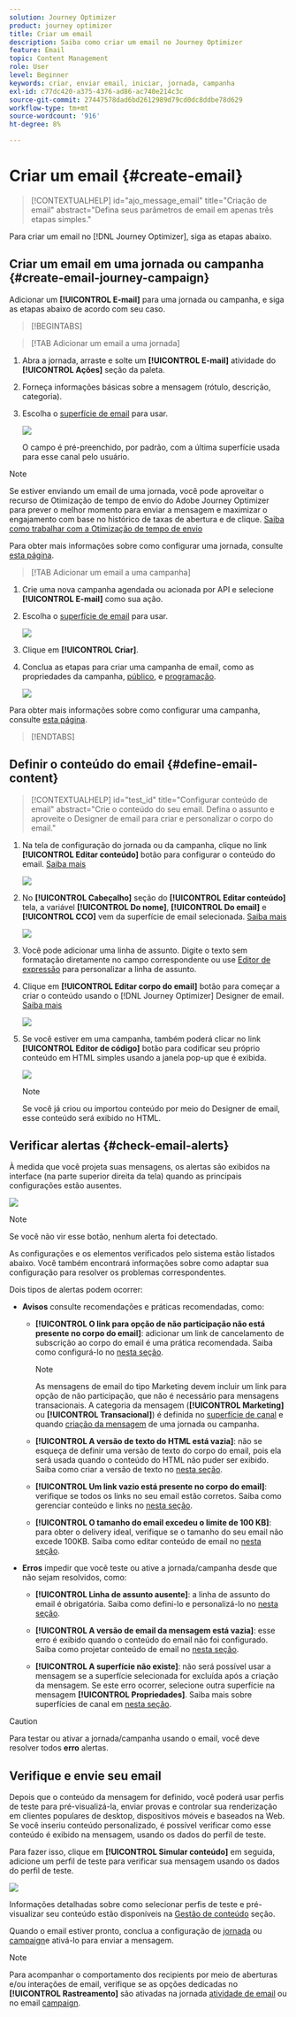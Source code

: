 ```yaml
---
solution: Journey Optimizer
product: journey optimizer
title: Criar um email
description: Saiba como criar um email no Journey Optimizer
feature: Email
topic: Content Management
role: User
level: Beginner
keywords: criar, enviar email, iniciar, jornada, campanha
exl-id: c77dc420-a375-4376-ad86-ac740e214c3c
source-git-commit: 27447578dad6bd2612989d79cd0dc8ddbe78d629
workflow-type: tm+mt
source-wordcount: '916'
ht-degree: 8%

---
```


# Criar um email {#create-email}

>[!CONTEXTUALHELP]
>id="ajo_message_email"
>title="Criação de email"
>abstract="Defina seus parâmetros de email em apenas três etapas simples."

Para criar um email no [!DNL Journey Optimizer], siga as etapas abaixo.

## Criar um email em uma jornada ou campanha {#create-email-journey-campaign}

Adicionar um **[!UICONTROL E-mail]** para uma jornada ou campanha, e siga as etapas abaixo de acordo com seu caso.

>[!BEGINTABS]

>[!TAB Adicionar um email a uma jornada]

1. Abra a jornada, arraste e solte um **[!UICONTROL E-mail]** atividade do **[!UICONTROL Ações]** seção da paleta.

1. Forneça informações básicas sobre a mensagem (rótulo, descrição, categoria).

1. Escolha o [superfície de email](email-settings.md) para usar.

   ![](assets/email_journey.png)

   O campo é pré-preenchido, por padrão, com a última superfície usada para esse canal pelo usuário.

>[!NOTE]
>
>Se estiver enviando um email de uma jornada, você pode aproveitar o recurso de Otimização de tempo de envio do Adobe Journey Optimizer para prever o melhor momento para enviar a mensagem e maximizar o engajamento com base no histórico de taxas de abertura e de clique. [Saiba como trabalhar com a Otimização de tempo de envio](../building-journeys/journeys-message.md#send-time-optimization)

Para obter mais informações sobre como configurar uma jornada, consulte [esta página](../building-journeys/journey-gs.md).

>[!TAB Adicionar um email a uma campanha]

1. Crie uma nova campanha agendada ou acionada por API e selecione **[!UICONTROL E-mail]** como sua ação.

1. Escolha o [superfície de email](email-settings.md) para usar.

   ![](assets/email_campaign.png)

1. Clique em **[!UICONTROL Criar]**.

1. Conclua as etapas para criar uma campanha de email, como as propriedades da campanha, [público](../audience/about-audiences.md), e [programação](../campaigns/create-campaign.md#schedule).

   ![](assets/email_campaign_steps.png)

<!--
From the **[!UICONTROL Action]** section, specify if you want to track how your recipients react to your delivery: you can track email opens, and/or clicks on links and buttons in your email.

![](assets/email_campaign_tracking.png)
-->

Para obter mais informações sobre como configurar uma campanha, consulte [esta página](../campaigns/get-started-with-campaigns.md).

>[!ENDTABS]

## Definir o conteúdo do email {#define-email-content}

<!-- update the quarry component with right ID value-->

>[!CONTEXTUALHELP]
>id="test_id"
>title="Configurar conteúdo de email"
>abstract="Crie o conteúdo do seu email. Defina o assunto e aproveite o Designer de email para criar e personalizar o corpo do email."

1. Na tela de configuração do jornada ou da campanha, clique no link **[!UICONTROL Editar conteúdo]** botão para configurar o conteúdo do email. [Saiba mais](get-started-email-design.md)

   ![](assets/email_campaign_edit_content.png)

1. No **[!UICONTROL Cabeçalho]** seção do **[!UICONTROL Editar conteúdo]** tela, a variável **[!UICONTROL Do nome]**, **[!UICONTROL Do email]** e **[!UICONTROL CCO]** vem da superfície de email selecionada. [Saiba mais](email-settings.md) <!--check if same for journey-->

   ![](assets/email_designer_edit_content_header.png)

1. Você pode adicionar uma linha de assunto. Digite o texto sem formatação diretamente no campo correspondente ou use [Editor de expressão](../personalization/personalization-build-expressions.md) para personalizar a linha de assunto.

1. Clique em **[!UICONTROL Editar corpo do email]** botão para começar a criar o conteúdo usando o [!DNL Journey Optimizer] Designer de email. [Saiba mais](get-started-email-design.md)

   ![](assets/email_designer_edit_email_body.png)

1. Se você estiver em uma campanha, também poderá clicar no link **[!UICONTROL Editor de código]** botão para codificar seu próprio conteúdo em HTML simples usando a janela pop-up que é exibida.

   ![](assets/email_designer_edit_code_editor.png)

   >[!NOTE]
   >
   >Se você já criou ou importou conteúdo por meio do Designer de email, esse conteúdo será exibido no HTML.

## Verificar alertas {#check-email-alerts}

À medida que você projeta suas mensagens, os alertas são exibidos na interface (na parte superior direita da tela) quando as principais configurações estão ausentes.

![](assets/email_journey_alerts_details.png)

>[!NOTE]
>
>Se você não vir esse botão, nenhum alerta foi detectado.

As configurações e os elementos verificados pelo sistema estão listados abaixo. Você também encontrará informações sobre como adaptar sua configuração para resolver os problemas correspondentes.

Dois tipos de alertas podem ocorrer:

* **Avisos** consulte recomendações e práticas recomendadas, como:

   * **[!UICONTROL O link para opção de não participação não está presente no corpo do email]**: adicionar um link de cancelamento de subscrição ao corpo do email é uma prática recomendada. Saiba como configurá-lo no [nesta seção](../privacy/opt-out.md#opt-out-management).

     >[!NOTE]
     >
     >As mensagens de email do tipo Marketing devem incluir um link para opção de não participação, que não é necessário para mensagens transacionais. A categoria da mensagem (**[!UICONTROL Marketing]** ou **[!UICONTROL Transacional]**) é definida no [superfície de canal](email-settings.md#email-type) e quando [criação da mensagem](#create-email-journey-campaign) de uma jornada ou campanha.

   * **[!UICONTROL A versão de texto do HTML está vazia]**: não se esqueça de definir uma versão de texto do corpo do email, pois ela será usada quando o conteúdo do HTML não puder ser exibido. Saiba como criar a versão de texto no [nesta seção](text-version-email.md).

   * **[!UICONTROL Um link vazio está presente no corpo do email]**: verifique se todos os links no seu email estão corretos. Saiba como gerenciar conteúdo e links no [nesta seção](content-from-scratch.md).

   * **[!UICONTROL O tamanho do email excedeu o limite de 100 KB]**: para obter o delivery ideal, verifique se o tamanho do seu email não excede 100KB. Saiba como editar conteúdo de email no [nesta seção](content-from-scratch.md).

* **Erros** impedir que você teste ou ative a jornada/campanha desde que não sejam resolvidos, como:

   * **[!UICONTROL Linha de assunto ausente]**: a linha de assunto do email é obrigatória. Saiba como defini-lo e personalizá-lo no [nesta seção](create-email.md).

  <!--HTML is empty when Amp HTML is present-->

   * **[!UICONTROL A versão de email da mensagem está vazia]**: esse erro é exibido quando o conteúdo do email não foi configurado. Saiba como projetar conteúdo de email no [nesta seção](get-started-email-design.md).

   * **[!UICONTROL A superfície não existe]**: não será possível usar a mensagem se a superfície selecionada for excluída após a criação da mensagem. Se este erro ocorrer, selecione outra superfície na mensagem **[!UICONTROL Propriedades]**. Saiba mais sobre superfícies de canal em [nesta seção](../configuration/channel-surfaces.md).

>[!CAUTION]
>
>Para testar ou ativar a jornada/campanha usando o email, você deve resolver todos **erro** alertas.

## Verifique e envie seu email

Depois que o conteúdo da mensagem for definido, você poderá usar perfis de teste para pré-visualizá-la, enviar provas e controlar sua renderização em clientes populares de desktop, dispositivos móveis e baseados na Web. Se você inseriu conteúdo personalizado, é possível verificar como esse conteúdo é exibido na mensagem, usando os dados do perfil de teste.

Para fazer isso, clique em **[!UICONTROL Simular conteúdo]** em seguida, adicione um perfil de teste para verificar sua mensagem usando os dados do perfil de teste.

![](assets/email_designer_edit_simulate.png)

Informações detalhadas sobre como selecionar perfis de teste e pré-visualizar seu conteúdo estão disponíveis na [Gestão de conteúdo](../content-management/preview-test.md) seção.

Quando o email estiver pronto, conclua a configuração de [jornada](../building-journeys/journey-gs.md) ou [campaign](../campaigns/create-campaign.md)e ativá-lo para enviar a mensagem.

>[!NOTE]
>
>Para acompanhar o comportamento dos recipients por meio de aberturas e/ou interações de email, verifique se as opções dedicadas no **[!UICONTROL Rastreamento]** são ativadas na jornada [atividade de email](../building-journeys/journeys-message.md) ou no email [campaign](../campaigns/create-campaign.md).<!--to move?-->

<!--

## Define your email content {#email-content}

Use [!DNL Journey Optimizer] Email Designer to [design your email from scratch](../email/content-from-scratch.md). If you have an existing content, you can [import it in the Email Designer](../email/existing-content.md), or [code your own content](../email/code-content.md) in [!DNL Journey Optimizer]. 

[!DNL Journey Optimizer] comes with a set of [built-in templates](email-templates.md) to help you start. Any email can also be saved as a template.

Use [!DNL Journey Optimizer] Expression editor to personalize your messages with profiles' data. For more on personalization, refer to [this section](../personalization/personalize.md).

Adapt the content of your messages to the targeted profiles by using [!DNL Journey Optimizer] dynamic content capabilities. [Get started with dynamic content](../personalization/get-started-dynamic-content.md)

## Email tracking {#email-tracking}

If you want to track the behavior of your recipients through openings and/or clicks on links, enable the following options: **[!UICONTROL Email opens]** and **[!UICONTROL Click on email]**. 

Learn more about tracking in [this section](message-tracking.md).

## Validate your email content {#email-content-validate}

Control the rendering of your email, and check personalization settings with test profiles, using the preview section on the left-hand side. For more on this, refer to [this section](preview.md).

![](assets/messages-simple-preview.png)

You must also check alerts in the upper section of the editor.  Some of them are simple warnings, but others can prevent you from using the message. 

-->

